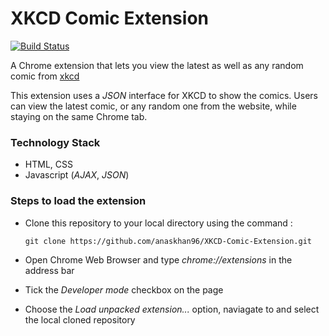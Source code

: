 # XKCD Comic Extension
[![Build Status](https://travis-ci.org/anaskhan96/XKCD-Comic-Extension.svg?branch=master)](https://travis-ci.org/anaskhan96/XKCD-Comic-Extension)

A Chrome extension that lets you view the latest as well as any random comic from [xkcd](http://xkcd.com)

This extension uses a *JSON* interface for XKCD to show the comics. Users can view the latest comic, or any random one from
the website, while staying on the same Chrome tab.

### Technology Stack
* HTML, CSS
* Javascript (*AJAX*, *JSON*)

### Steps to load the extension
* Clone this repository to your local directory using the command :

  `git clone https://github.com/anaskhan96/XKCD-Comic-Extension.git`
* Open Chrome Web Browser and type *chrome://extensions* in the address bar
* Tick the *Developer mode* checkbox on the page
* Choose the *Load unpacked extension...* option, naviagate to and select the local cloned repository
